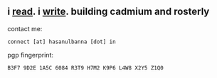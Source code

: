 i [read](https://github.com/bannawandoor27/Readings). i [write](https://read.hasanulbanna.in/). building cadmium and rosterly
----
contact me:
```
connect [at] hasanulbanna [dot] in
```
pgp fingerprint:
```
B3F7 9D2E 1A5C 6084 R3T9 H7M2 K9P6 L4W8 X2Y5 Z1Q0
```

